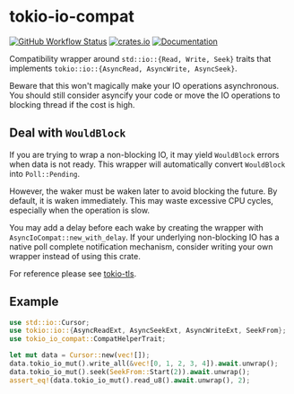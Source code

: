 # tokio-io-compat

[![GitHub Workflow Status](https://img.shields.io/github/workflow/status/PhotonQuantum/tokio-io-compat/Test?style=flat-square)](https://github.com/PhotonQuantum/tokio-io-compat/actions/workflows/test.yml)
[![crates.io](https://img.shields.io/crates/v/tokio-io-compat?style=flat-square)](https://crates.io/crates/tokio-io-compat)
[![Documentation](https://img.shields.io/docsrs/tokio-io-compat?style=flat-square)](https://docs.rs/tokio-io-compat)

Compatibility wrapper around `std::io::{Read, Write, Seek}` traits that
implements `tokio::io::{AsyncRead, AsyncWrite, AsyncSeek}`.

Beware that this won't magically make your IO operations asynchronous.
You should still consider asyncify your code or move the IO operations to blocking thread if the cost is high.


## Deal with `WouldBlock`

If you are trying to wrap a non-blocking IO, it may yield `WouldBlock` errors when data
is not ready.
This wrapper will automatically convert `WouldBlock` into `Poll::Pending`.

However, the waker must be waken later to avoid blocking the future.
By default, it is waken immediately. This may waste excessive CPU cycles, especially when the operation
is slow.

You may add a delay before each wake by creating the wrapper with `AsyncIoCompat::new_with_delay`.
If your underlying non-blocking IO has a native poll complete notification mechanism, consider
writing your own wrapper instead of using this crate.

For reference please see [tokio-tls](https://github.com/tokio-rs/tls/blob/master/tokio-native-tls/src/lib.rs).

## Example

```rust
use std::io::Cursor;
use tokio::io::{AsyncReadExt, AsyncSeekExt, AsyncWriteExt, SeekFrom};
use tokio_io_compat::CompatHelperTrait;

let mut data = Cursor::new(vec![]);
data.tokio_io_mut().write_all(&vec![0, 1, 2, 3, 4]).await.unwrap();
data.tokio_io_mut().seek(SeekFrom::Start(2)).await.unwrap();
assert_eq!(data.tokio_io_mut().read_u8().await.unwrap(), 2);
```